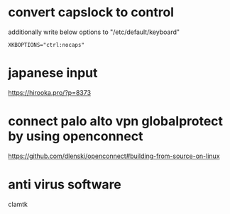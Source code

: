 # convert capslock to control
additionally write below options to "/etc/default/keyboard"
```
XKBOPTIONS="ctrl:nocaps"
```

# japanese input
https://hirooka.pro/?p=8373

# connect palo alto vpn globalprotect by using openconnect
https://github.com/dlenski/openconnect#building-from-source-on-linux

# anti virus software
clamtk
